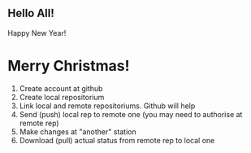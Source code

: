 ## Hello All!

Happy New Year!

# Merry Christmas!

1. Create account at github
2. Create local repositorium
3. Link local and remote repositoriums. Github will help
4. Send (push) local rep to remote one (you may need to authorise at remote rep)
5. Make changes at "another" station
6. Download (pull) actual status from remote rep to local one
